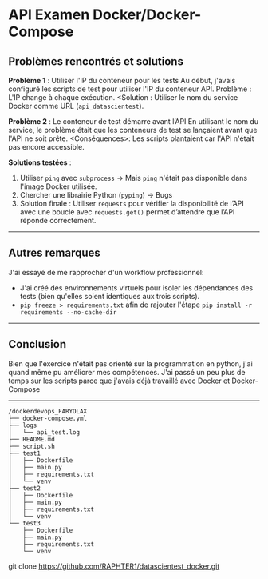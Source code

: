 # API Examen Docker/Docker-Compose

## Problèmes rencontrés et solutions
**Problème 1** : Utiliser l'IP du conteneur pour les tests
    Au début, j'avais configuré les scripts de test pour utiliser l'IP du conteneur API.
    Problème : L'IP change à chaque exécution.
    <Solution : Utiliser le nom du service Docker comme URL (`api_datascientest`).

**Problème 2** : Le conteneur de test démarre avant l’API
    En utilisant le nom du service, le problème était que les conteneurs de test se lançaient avant que l'API ne soit prête.
    <Conséquences>: Les scripts plantaient car l'API n'était pas encore accessible.

**Solutions testées** :
  1. Utiliser `ping` avec `subprocess` -> Mais `ping` n'était pas disponible dans l'image Docker utilisée.
  2. Chercher une librairie Python (`pyping`) → Bugs
  3. Solution finale : Utiliser `requests` pour vérifier la disponibilité de l’API avec une boucle avec `requests.get()` permet d’attendre que l’API réponde correctement.

-----
## Autres remarques
J'ai essayé de me rapprocher d'un workflow professionnel:
  - J'ai créé des environnements virtuels pour isoler les dépendances des tests (bien qu'elles soient identiques aux trois scripts).
  - `pip freeze > requirements.txt` afin de rajouter l'étape `pip install -r requirements --no-cache-dir`
  
-----
## Conclusion 
Bien que l'exercice n'était pas orienté sur la programmation en python, j'ai quand même pu améliorer mes compétences. J'ai passé un peu plus de temps sur les scripts parce que j'avais déjà travaillé avec Docker et Docker-Compose

-----
```
/dockerdevops_FARYOLAX
├── docker-compose.yml
├── logs
│   └── api_test.log
├── README.md
├── script.sh
├── test1
│   ├── Dockerfile
│   ├── main.py
│   ├── requirements.txt
│   └── venv
├── test2
│   ├── Dockerfile
│   ├── main.py
│   ├── requirements.txt
│   └── venv
└── test3
    ├── Dockerfile
    ├── main.py
    ├── requirements.txt
    └── venv
```
git clone https://github.com/RAPHTER1/datascientest_docker.git
